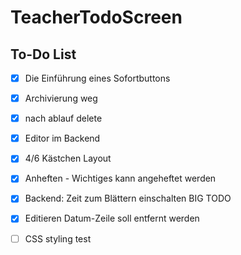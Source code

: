 # TeacherTodoScreen

## To-Do List

- [x] Die Einführung eines Sofortbuttons
- [x] Archivierung weg
- [x] nach ablauf delete
- [x] Editor im Backend
- [x] 4/6 Kästchen Layout
- [x] Anheften - Wichtiges kann angeheftet werden
- [x] Backend: Zeit zum Blättern einschalten BIG TODO
- [x] Editieren Datum-Zeile soll entfernt werden
- [ ] CSS styling test

